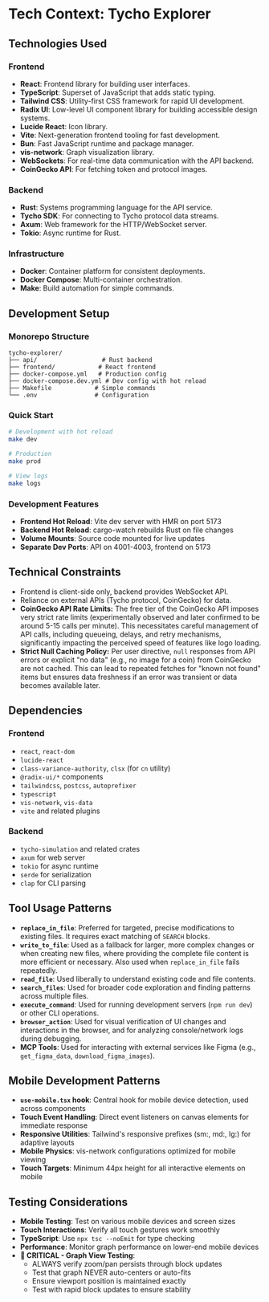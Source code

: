 # Tech Context: Tycho Explorer

## Technologies Used

### Frontend
*   **React**: Frontend library for building user interfaces.
*   **TypeScript**: Superset of JavaScript that adds static typing.
*   **Tailwind CSS**: Utility-first CSS framework for rapid UI development.
*   **Radix UI**: Low-level UI component library for building accessible design systems.
*   **Lucide React**: Icon library.
*   **Vite**: Next-generation frontend tooling for fast development.
*   **Bun**: Fast JavaScript runtime and package manager.
*   **vis-network**: Graph visualization library.
*   **WebSockets**: For real-time data communication with the API backend.
*   **CoinGecko API**: For fetching token and protocol images.

### Backend
*   **Rust**: Systems programming language for the API service.
*   **Tycho SDK**: For connecting to Tycho protocol data streams.
*   **Axum**: Web framework for the HTTP/WebSocket server.
*   **Tokio**: Async runtime for Rust.

### Infrastructure
*   **Docker**: Container platform for consistent deployments.
*   **Docker Compose**: Multi-container orchestration.
*   **Make**: Build automation for simple commands.

## Development Setup

### Monorepo Structure
```
tycho-explorer/
├── api/                  # Rust backend
├── frontend/            # React frontend
├── docker-compose.yml   # Production config
├── docker-compose.dev.yml # Dev config with hot reload
├── Makefile            # Simple commands
└── .env                # Configuration
```

### Quick Start
```bash
# Development with hot reload
make dev

# Production
make prod

# View logs
make logs
```

### Development Features
*   **Frontend Hot Reload**: Vite dev server with HMR on port 5173
*   **Backend Hot Reload**: cargo-watch rebuilds Rust on file changes
*   **Volume Mounts**: Source code mounted for live updates
*   **Separate Dev Ports**: API on 4001-4003, frontend on 5173

## Technical Constraints

*   Frontend is client-side only, backend provides WebSocket API.
*   Reliance on external APIs (Tycho protocol, CoinGecko) for data.
*   **CoinGecko API Rate Limits:** The free tier of the CoinGecko API imposes very strict rate limits (experimentally observed and later confirmed to be around 5-15 calls per minute). This necessitates careful management of API calls, including queueing, delays, and retry mechanisms, significantly impacting the perceived speed of features like logo loading.
*   **Strict Null Caching Policy:** Per user directive, `null` responses from API errors or explicit "no data" (e.g., no image for a coin) from CoinGecko are not cached. This can lead to repeated fetches for "known not found" items but ensures data freshness if an error was transient or data becomes available later.

## Dependencies

### Frontend
*   `react`, `react-dom`
*   `lucide-react`
*   `class-variance-authority`, `clsx` (for `cn` utility)
*   `@radix-ui/*` components
*   `tailwindcss`, `postcss`, `autoprefixer`
*   `typescript`
*   `vis-network`, `vis-data`
*   `vite` and related plugins

### Backend
*   `tycho-simulation` and related crates
*   `axum` for web server
*   `tokio` for async runtime
*   `serde` for serialization
*   `clap` for CLI parsing

## Tool Usage Patterns

*   **`replace_in_file`**: Preferred for targeted, precise modifications to existing files. It requires exact matching of `SEARCH` blocks.
*   **`write_to_file`**: Used as a fallback for larger, more complex changes or when creating new files, where providing the complete file content is more efficient or necessary. Also used when `replace_in_file` fails repeatedly.
*   **`read_file`**: Used liberally to understand existing code and file contents.
*   **`search_files`**: Used for broader code exploration and finding patterns across multiple files.
*   **`execute_command`**: Used for running development servers (`npm run dev`) or other CLI operations.
*   **`browser_action`**: Used for visual verification of UI changes and interactions in the browser, and for analyzing console/network logs during debugging.
*   **MCP Tools**: Used for interacting with external services like Figma (e.g., `get_figma_data`, `download_figma_images`).

## Mobile Development Patterns

*   **`use-mobile.tsx` hook**: Central hook for mobile device detection, used across components
*   **Touch Event Handling**: Direct event listeners on canvas elements for immediate response
*   **Responsive Utilities**: Tailwind's responsive prefixes (sm:, md:, lg:) for adaptive layouts
*   **Mobile Physics**: vis-network configurations optimized for mobile viewing
*   **Touch Targets**: Minimum 44px height for all interactive elements on mobile

## Testing Considerations

*   **Mobile Testing**: Test on various mobile devices and screen sizes
*   **Touch Interactions**: Verify all touch gestures work smoothly
*   **TypeScript**: Use `npx tsc --noEmit` for type checking
*   **Performance**: Monitor graph performance on lower-end mobile devices
*   **🚨 CRITICAL - Graph View Testing**: 
    *   ALWAYS verify zoom/pan persists through block updates
    *   Test that graph NEVER auto-centers or auto-fits
    *   Ensure viewport position is maintained exactly
    *   Test with rapid block updates to ensure stability
